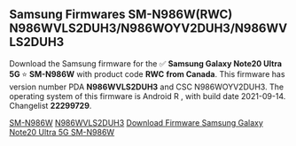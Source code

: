 <h2>Samsung Firmwares SM-N986W(RWC) N986WVLS2DUH3/N986WOYV2DUH3/N986WVLS2DUH3</h2>
Download the Samsung firmware for the ✅ <strong>Samsung Galaxy Note20 Ultra 5G </strong> ⭐ <strong>SM-N986W</strong> with product code <strong>RWC</strong> <strong> from Canada</strong>. This firmware has version number PDA <strong>N986WVLS2DUH3</strong> and CSC N986WOYV2DUH3. The operating system of this firmware is Android R , with build date 2021-09-14. Changelist <strong>22299729</strong>.


[SM-N986W](https://samfirm.shop/samsung/model/SM-N986W)
[N986WVLS2DUH3](https://samfirm.shop/samsung/pda/N986WVLS2DUH3)
[Download Firmware Samsung Galaxy Note20 Ultra 5G SM-N986W](https://samfirm.shop/samsung/firmware/455896)

